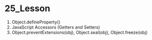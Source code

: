 # 25_Lesson
1. Object.defineProperty()
2. JavaScript Accessors (Getters and Setters)
3. Object.preventExtensions(obj), Object.seal(obj), Object.freeze(obj)
